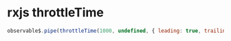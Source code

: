 # rxjs throttleTime

```js
observable$.pipe(throttleTime(1000, undefined, { leading: true, trailing: true }));
```
